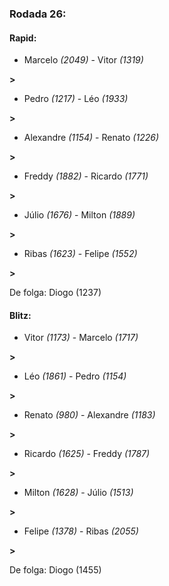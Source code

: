### Rodada 26:

#### Rapid:

* Marcelo *(2049)*     -     Vitor *(1319)*

 **>** 
* Pedro *(1217)*     -     Léo *(1933)*

 **>** 
* Alexandre *(1154)*     -     Renato *(1226)*

 **>** 
* Freddy *(1882)*     -     Ricardo *(1771)*

 **>** 
* Júlio *(1676)*     -     Milton *(1889)*

 **>** 
* Ribas *(1623)*     -     Felipe *(1552)*

 **>** 

De folga: Diogo (1237)

#### Blitz:

* Vitor *(1173)*     -     Marcelo *(1717)*

 **>** 
* Léo *(1861)*     -     Pedro *(1154)*

 **>** 
* Renato *(980)*     -     Alexandre *(1183)*

 **>** 
* Ricardo *(1625)*     -     Freddy *(1787)*

 **>** 
* Milton *(1628)*     -     Júlio *(1513)*

 **>** 
* Felipe *(1378)*     -     Ribas *(2055)*

 **>** 

De folga: Diogo (1455)

